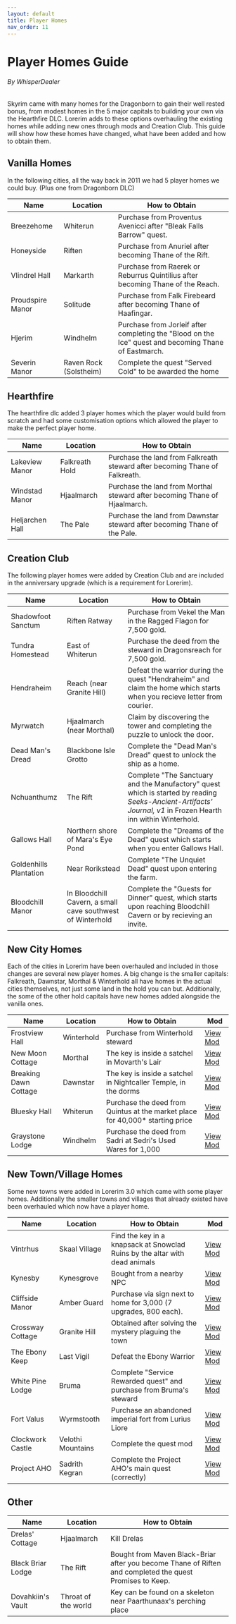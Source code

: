 ```yaml
---
layout: default
title: Player Homes
nav_order: 11
---
```

# Player Homes Guide
###### By WhisperDealer

Skyrim came with many homes for the Dragonborn to gain their well rested bonus, from modest homes in the 5 major capitals to building your own via the Hearthfire DLC. Lorerim adds to these options overhauling the existing homes while adding new ones through mods and Creation Club. This guide will show how these homes have changed, what have been added and how to obtain them.

## Vanilla Homes

In the following cities, all the way back in 2011 we had 5 player homes we could buy. (Plus one from Dragonborn DLC)

| Name             | Location               | How to Obtain |
|------------------|------------------------|---------------|
| Breezehome       | Whiterun               | Purchase from Proventus Avenicci after "Bleak Falls Barrow" quest. |
| Honeyside        | Riften                 | Purchase from Anuriel after becoming Thane of the Rift. |
| Vlindrel Hall    | Markarth               | Purchase from Raerek or Reburrus Quintilius after becoming Thane of the Reach. |
| Proudspire Manor | Solitude               | Purchase from Falk Firebeard after becoming Thane of Haafingar. |
| Hjerim           | Windhelm               | Purchase from Jorleif after completing the "Blood on the Ice" quest and becoming Thane of Eastmarch. |
| Severin Manor    | Raven Rock (Solstheim) | Complete the quest "Served Cold" to be awarded the home |

## Hearthfire

The hearthfire dlc added 3 player homes which the player would build from scratch and had some customisation options which allowed the player to make the perfect player home.

| Name            | Location       | How to Obtain |
|-----------------|----------------|---------------|
| Lakeview Manor  | Falkreath Hold | Purchase the land from Falkreath steward after becoming Thane of Falkreath. |
| Windstad Manor  | Hjaalmarch     | Purchase the land from Morthal steward after becoming Thane of Hjaalmarch.  |
| Heljarchen Hall | The Pale       | Purchase the land from Dawnstar steward after becoming Thane of the Pale.   |

## Creation Club

The following player homes were added by Creation Club and are included in the anniversary upgrade (which is a requirement for Lorerim).

| Name               | Location                  | How to Obtain                                                                |
|--------------------|---------------------------|------------------------------------------------------------------------------|
| Shadowfoot Sanctum | Riften Ratway | Purchase from Vekel the Man in the Ragged Flagon for 7,500 gold. |
| Tundra Homestead   | East of Whiterun | Purchase the deed from the steward in Dragonsreach for 7,500 gold. |
| Hendraheim         | Reach (near Granite Hill) | Defeat the warrior during the quest "Hendraheim" and claim the home which starts when you recieve letter from courier. |
| Myrwatch           | Hjaalmarch (near Morthal) | Claim by discovering the tower and completing the puzzle to unlock the door. |
| Dead Man's Dread   | Blackbone Isle Grotto | Complete the "Dead Man's Dread" quest to unlock the ship as a home. |
| Nchuanthumz        | The Rift | Complete "The Sanctuary and the Manufactory" quest which is started by reading *Seeks-Ancient-Artifacts' Journal, v1* in Frozen Hearth inn within Winterhold. |
| Gallows Hall       | Northern shore of Mara's Eye Pond | Complete the "Dreams of the Dead" quest which starts when you enter Gallows Hall. |
| Goldenhills Plantation | Near Rorikstead | Complete "The Unquiet Dead" quest upon entering the farm. |
| Bloodchill Manor   | In Bloodchill Cavern, a small cave southwest of Winterhold | Complete the "Guests for Dinner" quest, which starts upon reaching Bloodchill Cavern or by recieving an invite. |

## New City Homes

Each of the cities in Lorerim have been overhauled and included in those changes are several new player homes. A big change is the smaller capitals: Falkreath, Dawnstar, Morthal & Winterhold all have homes in the actual cities themselves, not just some land in the hold you can but. Additionally, the some of the other hold capitals have new homes added alongside the vanilla ones.

| Name                  | Location   | How to Obtain                    | Mod |
|-----------------------|------------|----------------------------------|-----|
| Frostview Hall        | Winterhold | Purchase from Winterhold steward | [View Mod](https://www.nexusmods.com/skyrimspecialedition/mods/17127) |
| New Moon Cottage      | Morthal    | The key is inside a satchel in Movarth's Lair | [View Mod](https://www.nexusmods.com/skyrimspecialedition/mods/129512) |
| Breaking Dawn Cottage | Dawnstar   | The key is inside a satchel in Nightcaller Temple, in the dorms | [View Mod](https://www.nexusmods.com/skyrimspecialedition/mods/130643) |
| Bluesky Hall          | Whiterun   | Purchase the deed from Quintus at the market place for 40,000* starting price | [View Mod](https://www.nexusmods.com/skyrimspecialedition/mods/37982) |
| Graystone Lodge       | Windhelm   | Purchase the deed from Sadri at Sedri's Used Wares for 1,000 | [View Mod](https://www.nexusmods.com/skyrimspecialedition/mods/42990) |

## New Town/Village Homes

Some new towns were added in Lorerim 3.0 which came with some player homes. Additionally the smaller towns and villages that already existed have been overhauled which now have a player home.

| Name             | Location          | How to Obtain | Mod |
|------------------|-------------------|---------------|-----|
| Vintrhus         | Skaal Village     | Find the key in a knapsack at Snowclad Ruins by the altar with dead animals  | [View Mod](https://www.nexusmods.com/skyrimspecialedition/mods/53733) |
| Kynesby          | Kynesgrove        | Bought from a nearby NPC  | [View Mod](https://www.nexusmods.com/skyrimspecialedition/mods/42639) |
| Cliffside Manor  | Amber Guard       | Purchase via sign next to home for 3,000 (7 upgrades, 800 each). | [View Mod](https://www.nexusmods.com/skyrimspecialedition/mods/114252)      |
| Crossway Cottage | Granite Hill      | Obtained after solving the mystery plaguing the town | [View Mod](https://www.nexusmods.com/skyrimspecialedition/mods/14658)       |
| The Ebony Keep   | Last Vigil        | Defeat the Ebony Warrior | [View Mod](https://www.nexusmods.com/skyrimspecialedition/mods/76385) |
| White Pine Lodge | Bruma             | Complete "Service Rewarded quest" and purchase from Bruma's steward | [View Mod](https://www.nexusmods.com/skyrimspecialedition/mods/10917) |
| Fort Valus       | Wyrmstooth        | Purchase an abandoned imperial fort from Lurius Liore | [View Mod](https://www.nexusmods.com/skyrimspecialedition/mods/45565) |
| Clockwork Castle | Velothi Mountains | Complete the quest mod | [View Mod](https://www.nexusmods.com/skyrimspecialedition/mods/4155) |
| Project AHO      | Sadrith Kegran    | Complete the Project AHO's main quest (correctly) | [View Mod](https://www.nexusmods.com/skyrimspecialedition/mods/15996) |

## Other

| Name              | Location            | How to Obtain |
|-------------------|---------------------|---------------|
| Drelas' Cottage   | Hjaalmarch          | Kill Drelas   |
| Black Briar Lodge | The Rift            | Bought from Maven Black-Briar after you become Thane of Riften and completed the quest Promises to Keep. |
| Dovahkiin's Vault | Throat of the world | Key can be found on a skeleton near Paarthunaax's perching place |